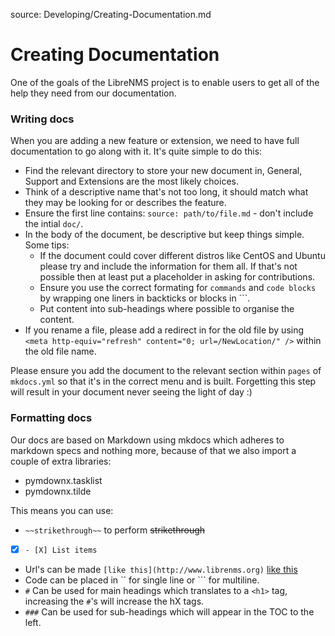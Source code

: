 source: Developing/Creating-Documentation.md
# Creating Documentation

One of the goals of the LibreNMS project is to enable users to get all of the help they need from our documentation.

### Writing docs
When you are adding a new feature or extension, we need to have full documentation to go along with it. It's quite 
simple to do this:

  - Find the relevant directory to store your new document in, General, Support and Extensions are the most likely choices.
  - Think of a descriptive name that's not too long, it should match what they may be looking for or describes the feature.
  - Ensure the first line contains: `source: path/to/file.md` - don't include the intial `doc/`.
  - In the body of the document, be descriptive but keep things simple. Some tips:
    - If the document could cover different distros like CentOS and Ubuntu please try and include the information for them all.
      If that's not possible then at least put a placeholder in asking for contributions.
    - Ensure you use the correct formating for `commands` and `code blocks` by wrapping one liners in backticks or blocks in ```.
    - Put content into sub-headings where possible to organise the content.
  - If you rename a file, please add a redirect in for the old file by using `<meta http-equiv="refresh" content="0; url=/NewLocation/" />` within the old file name.

Please ensure you add the document to the relevant section within `pages` of `mkdocs.yml` so that it's in the correct menu and is built.
Forgetting this step will result in your document never seeing the light of day :)

### Formatting docs
Our docs are based on Markdown using mkdocs which adheres to markdown specs and nothing more, because of that we also import a 
couple of extra libraries:

  - pymdownx.tasklist
  - pymdownx.tilde

This means you can use:

  - `~~strikethrough~~` to perform ~~strikethrough~~
  - [X] `- [X] List items` 
  - Url's can be made `[like this](http://www.librenms.org)` [like this](http://www.librenms.org)
  - Code can be placed in `` for single line or ``` for multiline.
  - `#` Can be used for main headings which translates to a `<h1>` tag, increasing the `#`'s will increase the hX tags.
  - `###` Can be used for sub-headings which will appear in the TOC to the left.
